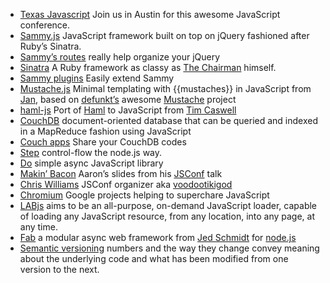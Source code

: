* [Texas Javascript](http://texasjavascript.com/) Join us in Austin for this awesome JavaScript conference.
* [Sammy.js](http://code.quirkey.com/sammy/) JavaScript framework built on top on jQuery fashioned after Ruby’s Sinatra.
* [Sammy’s routes](http://code.quirkey.com/sammy/docs/routes.html) really help organize your jQuery
* [Sinatra](http://www.sinatrarb.com/) A Ruby framework as classy as [The Chairman](http://en.wikipedia.org/wiki/Frank_Sinatra) himself.
* [Sammy plugins](http://code.quirkey.com/sammy/docs/plugins.html) Easily extend Sammy
* [Mustache.js](http://github.com/janl/mustache.js/) Minimal templating with {{mustaches}} in JavaScript from [Jan](http://twitter.com/janl), based on [defunkt’s](http://chriswanstrath.com/) awesome [Mustache](http://mustache.github.com/) project
* [haml-js](http://github.com/creationix/haml-js) Port of [Haml](http://haml-lang.com/) to JavaScript from [Tim Caswell](http://twitter.com/creationix)
* [CouchDB](http://couchdb.apache.org/) document-oriented database that can be queried and indexed in a MapReduce fashion using JavaScript
* [Couch apps](http://github.com/couchapp/couchapp) Share your CouchDB codes
* [Step](http://thechangelog.com/post/516202796/step-control-flow-the-node-js-way) control-flow the node.js way.
* [Do](http://thechangelog.com/post/396676100/do-simple-async-javascript-library) simple async JavaScript library
* [Makin’ Bacon](http://www.quirkey.com/blog/2010/04/20/making-baconmaking-code-jsconf-2010/) Aaron’s slides from his [JSConf](http://jsconf.us/2010/) talk
* [Chris Williams](http://www.voodootikigod.com/) JSConf organizer aka [voodootikigod](http://twitter.com/voodootikigod)
* [Chromium](http://www.chromium.org/) Google projects helping to superchare JavaScript
* [LABjs](http://labjs.com/) aims to be an all-purpose, on-demand JavaScript loader, capable of loading any JavaScript resource, from any location, into any page, at any time.
* [Fab](http://fabjs.org) a modular async web framework from [Jed Schmidt](http://jedschmidt.com) for [node.js](http://nodejs.org)
* [Semantic versioning](http://semver.org/) numbers and the way they change convey meaning about the underlying code and what has been modified from one version to the next.